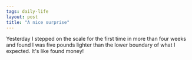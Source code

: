 ```yaml
---
tags: daily-life
layout: post
title: "A nice surprise"
---
```




Yesterday I stepped on the scale for the first time in more than four weeks and found I was five pounds lighter than the lower boundary of what I expected. It's like found money!


